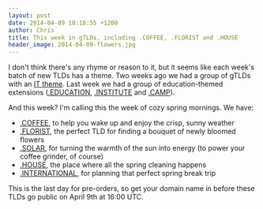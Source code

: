 ```yaml
---
layout: post
date: 2014-04-09 10:18:55 +1200
author: Chris
title: This week in gTLDs, including .COFFEE, .FLORIST and .HOUSE
header_image: 2014-04-09-flowers.jpg
---
```


<!-- excerpt -->

I don't think there's any rhyme or reason to it, but it seems like each week's batch of new TLDs has a theme. Two weeks ago we had a group of gTLDs with an [IT theme](http://blog.iwantmyname.com/2014/03/this-week-in-gtlds-is-rigged-up-for-the-it-crowd-plus-some-thoughts-on-email.html). Last week we had a group of education-themed extensions ([.EDUCATION](https://iwantmyname.com/domains/dot-education), [.INSTITUTE](https://iwantmyname.com/domains/dot-institute) and [.CAMP](https://iwantmyname.com/domains/dot-camp)). 

And this week? I'm calling this the week of cozy spring mornings. We have: 

<!-- /excerpt --> 

+ [.COFFEE](https://iwantmyname.com/domains/dot-coffee), to help you wake up and enjoy the crisp, sunny weather
+ [.FLORIST](https://iwantmyname.com/domains/dot-florist), the perfect TLD for finding a bouquet of newly bloomed flowers
+ [.SOLAR](https://iwantmyname.com/domains/dot-solar), for turning the warmth of the sun into energy (to power your coffee grinder, of course)
+ [.HOUSE](https://iwantmyname.com/domains/dot-house), the place where all the spring cleaning happens
+ [.INTERNATIONAL](https://iwantmyname.com/domains/dot-international), for planning that perfect spring break trip

This is the last day for pre-orders, so get your domain name in before these TLDs go public on April 9th at 16:00 UTC. 

